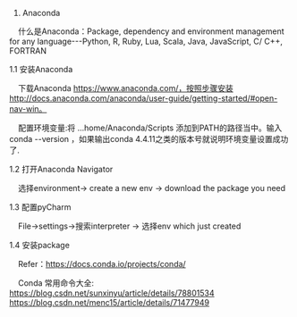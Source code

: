 1. Anaconda

    什么是Anaconda：Package, dependency and environment management for any language---Python, R, Ruby, Lua, Scala, Java, JavaScript, C/ C++, FORTRAN

1.1 安装Anaconda

    下载Anaconda https://www.anaconda.com/，按照步骤安装http://docs.anaconda.com/anaconda/user-guide/getting-started/#open-nav-win。

    配置环境变量:将 ...home/Anaconda/Scripts 添加到PATH的路径当中。输入 conda --version ，如果输出conda 4.4.11之类的版本号就说明环境变量设置成功了.

1.2 打开Anaconda Navigator

    选择environment-> create a new env -> download the package you need

1.3 配置pyCharm

    File->settings->搜索interpreter -> 选择env which just created


1.4 安装package

    Refer：https://docs.conda.io/projects/conda/

    Conda 常用命令大全:  
     https://blog.csdn.net/sunxinyu/article/details/78801534
     https://blog.csdn.net/menc15/article/details/71477949

